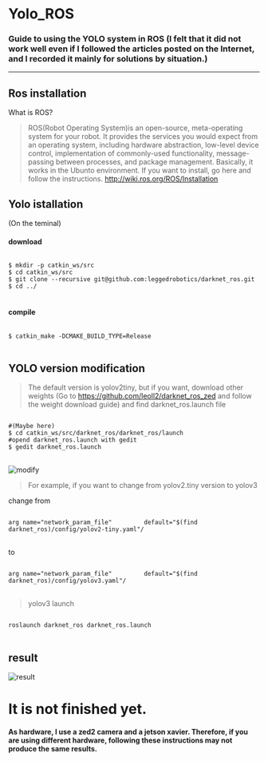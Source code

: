 Yolo_ROS
===========
### Guide to using the YOLO system in ROS (I felt that it did not work well even if I followed the articles posted on the Internet, and I recorded it mainly for solutions by situation.)
---------------------------
Ros installation
--------------------------------------
What is ROS? 
> ROS(Robot Operating System)is an open-source, meta-operating system for your robot. It provides the services you would expect from an operating system, including hardware abstraction, low-level device control, implementation of commonly-used functionality, message-passing between processes, and package management. Basically, it works in the Ubunto environment.
> If you want to install, go here and follow the instructions.
 http://wiki.ros.org/ROS/Installation
 
 
Yolo istallation
---------------------------------------------
(On the teminal)

#### download
<pre>
<code>
$ mkdir -p catkin_ws/src
$ cd catkin_ws/src
$ git clone --recursive git@github.com:leggedrobotics/darknet_ros.git
$ cd ../
</code>
</pre>
#### compile
<pre>
<code>
$ catkin_make -DCMAKE_BUILD_TYPE=Release
</code>
</pre>

YOLO version modification
-------------------------------------------
> The default version is yolov2tiny, but if you want, download other weights (Go to https://github.com/leoll2/darknet_ros_zed and follow the weight download guide)
> and 
> find darknet_ros.launch file
<pre>
<code>
#(Maybe here)
$ cd catkin_ws/src/darknet_ros/darknet_ros/launch
#opend darknet_ros.launch with gedit 
$ gedit darknet_ros.launch
</code>
</pre>
![modify](https://user-images.githubusercontent.com/52061393/115366004-de1b5e00-a1ff-11eb-9f87-fae479135f4b.png)

> For example, if you want to change from yolov2.tiny version to yolov3

change from
<pre>
<code>
arg name="network_param_file"         default="$(find darknet_ros)/config/yolov2-tiny.yaml"/
</code>
</pre>
to
<pre>
<code>
arg name="network_param_file"         default="$(find darknet_ros)/config/yolov3.yaml"/
</code>
</pre>
> yolov3 launch
<pre>
<code>
roslaunch darknet_ros darknet_ros.launch
</code>
</pre> 
result
-----------------------------------------
![result](https://user-images.githubusercontent.com/52061393/115367393-21c29780-a201-11eb-96b1-a9ba339c380e.png)


# It is not finished yet.


#### As hardware, I use a zed2 camera and a jetson xavier. Therefore, if you are using different hardware, following these instructions may not produce the same results.
